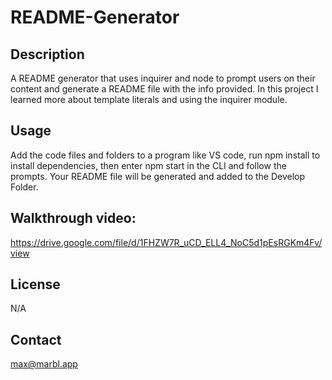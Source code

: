 # README-Generator

## Description 
        
A README generator that uses inquirer and node to prompt users on their content and generate a README file with the info provided. In this project I learned more about template literals and using the inquirer module. 
        
## Usage 
        
Add the code files and folders to a program like VS code, run npm install to install dependencies, then enter npm start in the CLI and follow the prompts. Your README file will be generated and added to the Develop Folder. 

## Walkthrough video:

https://drive.google.com/file/d/1FHZW7R_uCD_ELL4_NoC5d1pEsRGKm4Fv/view 
        
## License 

N/A

## Contact 

max@marbl.app
